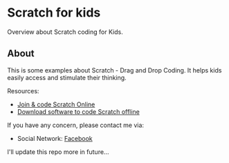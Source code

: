 # Scratch for kids

Overview about Scratch coding for Kids.

## About

This is some examples about Scratch - Drag and Drop Coding. It helps kids easily access and stimulate their thinking.

Resources:

- [Join & code Scratch Online](https://scratch.mit.edu/)
- [Download software to code Scratch offline](https://scratch.mit.edu/download)

If you have any concern, please contact me via:

- Social Network: [Facebook](www.facebook.com/pororo1001)

I'll update this repo more in future...

